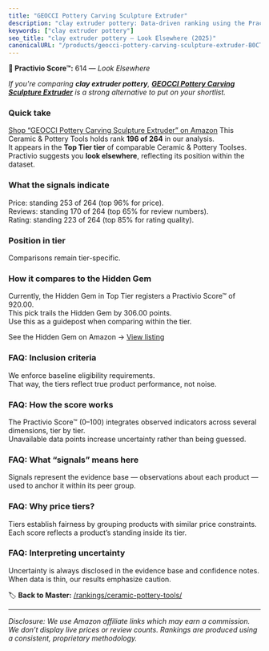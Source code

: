 ```yaml
---
title: "GEOCCI Pottery Carving Sculpture Extruder"
description: "clay extruder pottery: Data-driven ranking using the Practivio Score™. Positioned by quality, value, demand, findability, momentum."
keywords: ["clay extruder pottery"]
seo_title: "clay extruder pottery — Look Elsewhere (2025)"
canonicalURL: "/products/geocci-pottery-carving-sculpture-extruder-B0CT7FZPF5/"
---
```


**🚫 Practivio Score™:** 614 — _Look Elsewhere_


*If you're comparing **clay extruder pottery**, **[GEOCCI Pottery Carving Sculpture Extruder](https://www.amazon.com/dp/B0CT7FZPF5?tag=practivio-20)** is a strong alternative to put on your shortlist.*
### Quick take
[Shop “GEOCCI Pottery Carving Sculpture Extruder” on Amazon](https://www.amazon.com/dp/B0CT7FZPF5?tag=practivio-20)
This Ceramic & Pottery Tools holds rank **196 of 264** in our analysis.  
It appears in the **Top Tier tier** of comparable Ceramic & Pottery Toolses.  
Practivio suggests you **look elsewhere**, reflecting its position within the dataset.

### What the signals indicate
Price: standing 253 of 264 (top 96% for price).  
Reviews: standing 170 of 264 (top 65% for review numbers).  
Rating: standing 223 of 264 (top 85% for rating quality).  

### Position in tier
Comparisons remain tier-specific.

### How it compares to the Hidden Gem
Currently, the Hidden Gem in Top Tier registers a Practivio Score™ of 920.00.  
This pick trails the Hidden Gem by 306.00 points.  
Use this as a guidepost when comparing within the tier.  

See the Hidden Gem on Amazon → [View listing](https://www.amazon.com/dp/B06XG9XHCG?tag=practivio-20)

### FAQ: Inclusion criteria
We enforce baseline eligibility requirements.  
That way, the tiers reflect true product performance, not noise.

### FAQ: How the score works
The Practivio Score™ (0–100) integrates observed indicators across several dimensions, tier by tier.  
Unavailable data points increase uncertainty rather than being guessed.

### FAQ: What “signals” means here
Signals represent the evidence base — observations about each product — used to anchor it within its peer group.

### FAQ: Why price tiers?
Tiers establish fairness by grouping products with similar price constraints.  
Each score reflects a product’s standing inside its tier.

### FAQ: Interpreting uncertainty
Uncertainty is always disclosed in the evidence base and confidence notes.  
When data is thin, our results emphasize caution.


🏷️ **Back to Master:** [/rankings/ceramic-pottery-tools/](/rankings/ceramic-pottery-tools/)

---
_Disclosure: We use Amazon affiliate links which may earn a commission. We don’t display live prices or review counts. Rankings are produced using a consistent, proprietary methodology._
